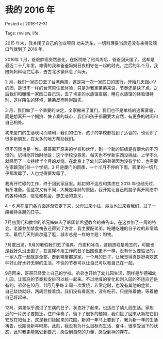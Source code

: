 # 我的 2016 年

Posted at 2016-12-31

Tags: review, life



2015 年末，我关闭了自己的创业项目 功夫洗车，一切料理妥当后还没有来得及喘口气就到了 2016 年。

2016年 1 月，爸爸肺癌突然恶化，在医院陪了他两周后，爸爸回天国了。这却是最近二十几年里，难得的我和爸爸妈妈日夜相守在一起的时光。之后的半个月，我陪妈妈料理完后事，去古北水镇休息了两天。

2 月，我们一家四口去了台湾两周，这是第一次一家四口的旅行，开始几天跟小V的团，是很不一样的台湾原住民体验，只是对我家弟弟来说，节奏还是快了点。之后我们和暖暖一家四口自己玩，去了肯定的水族馆夜宿，睡在水族馆的体验很特别，这样陌生的环境，弟弟反而睡得踏实。

3 月，我们做了一个重要的决定，全家搬来了厦门。我们也不是单纯的逃离雾霾，而是想离开一个拥挤、快节奏的城市，我们和孩子都需要大自然，有更多的时间和自己相处。

初来厦门的生活坎坷而顺利，我们的住所、孩子的学校都找到了适合的。也认识了很多新朋友，在太多的地方帮助我们。

但不习惯也是一堆。哥哥离开原来的学校和伙伴，到一个新的班级是有很大的不习惯的。记得刚开始时他说：这个学校没意思，每天也不学新东西没挑战。上学不久就经历了一次持续半个月的发烧。在北京上了幼儿园的弟弟因为没有学位，也需要在家跟我们待一个学期。3 月是厦门的雨季，一个半月不停的下雨，家里的一切几乎都发霉了，人也觉得要发霉了。

我离开忙碌的工作，终于回到家庭里。起初的不适应和焦虑在 2013 年也经历过，有所准备。但这次又有不同，大概是年龄的原因，我开始让自己的脑子离开网络中的各种动态、信息和机会，想生活的意义。

4 - 6 月在厦门各方面逐渐安定下来，父母过来小住，朋友也过来看我们，过了一段接待亲朋的日子。

7月初我们和教会的弟兄姊妹去了韩国新希望教会的祷告山，在这参加了一周的特会。老婆参加禁食祷告还得到了方言，我主要配弟弟，吃睡吃睡的日子过的非常踏实。最后几天到首尔逛了逛，城市总是一样的主题：购物。

7月底出发，8月的暑假我们去了瑞典、丹麦和冰岛，这趟旅程是难忘的，可能也是我好久没出国了，在这样不用工作的日子出国也更不一样，没有什么要惦记的，一家人在一起就是全部，走到哪里都是家。一个月的日子，让我觉得真是挺喜欢这种好山好水好无聊的生活，不快的节奏可以让自己可以和自己在一起。

9月回来，哥哥已经爱上自己的学校。弟弟也开始了幼儿园生活，同样是华德福幼儿园，让家庭的节奏和安排可以统一起来。不过地域的变化和刚入园的不适应还是有的，弟弟在10月、11月几乎每 2 周一次发烧，非常定时，也没有其他的症状，自己烧烧就好，两周后接着烧。我们没有看医生，没有吃药，只是陪着他，等着他自己好起来。

12月，弟弟似乎渡过了生病的日子，状态好了起来。也适应了幼儿园生活。家附近的一片房子要搬迁，住户伴奏了，留下了很多的植物，我们捡了回来从新把它们安放在阳台上，这是我们捡回来的花园。新的一年马上要到了。我为新一年的生活祷告，也期待新年吗那。此刻，我没有为什么目标而生活、奋斗，很享受当下的状态，此时我更能感受到自己，感受到自然的力量，感受到神的存在。